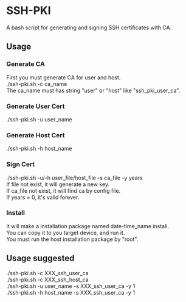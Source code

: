 # SSH-PKI
A bash script for generating and signing SSH certificates with CA.
## Usage
### Generate CA
First you must generate CA for user and host.  
./ssh-pki.sh -c ca_name  
The ca_name must has string "user" or "host" like "ssh_pki_user_ca".  

### Generate User Cert
./ssh-pki.sh -u user_name  

### Generate Host Cert
./ssh-pki.sh -h host_name  

### Sign Cert
./ssh-pki.sh -u/-h user_file/host_file -s ca_file -y years  
If file not exist, it will generate a new key.  
If ca_file not exist, it will find ca by config file.  
If years = 0, it's valid forever.  

### Install
It will make a installation package named date-time_name.install.  
You can copy it to you target device, and run it.  
You must run the host installation package by "root".  

## Usage suggested
./ssh-pki.sh -c XXX_ssh_user_ca  
./ssh-pki.sh -c XXX_ssh_host_ca  
./ssh-pki.sh -u user_name -s XXX_ssh_user_ca -y 1  
./ssh-pki.sh -h host_name -s XXX_ssh_user_ca -y 1  
